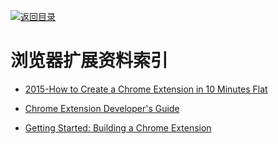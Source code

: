 [![返回目录](https://parg.co/UGo)](https://github.com/wxyyxc1992/Awesome-Reference) 


# 浏览器扩展资料索引

* [2015-How to Create a Chrome Extension in 10 Minutes Flat](https://www.sitepoint.com/create-chrome-extension-10-minutes-flat/)

* [Chrome Extension Developer's Guide](https://developer.chrome.com/extensions/devguide)

* [Getting Started: Building a Chrome Extension](https://developer.chrome.com/extensions/getstarted)
